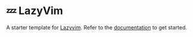 # 💤 LazyVim

A starter template for [Lazyvim](https://github.com/LazyVim/LazyVim).
Refer to the [documentation](https://lazyvim.github.io/installation) to get started.
